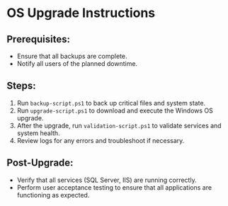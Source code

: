 # OS Upgrade Instructions

## Prerequisites:
- Ensure that all backups are complete.
- Notify all users of the planned downtime.

## Steps:
1. Run `backup-script.ps1` to back up critical files and system state.
2. Run `upgrade-script.ps1` to download and execute the Windows OS upgrade.
3. After the upgrade, run `validation-script.ps1` to validate services and system health.
4. Review logs for any errors and troubleshoot if necessary.

## Post-Upgrade:
- Verify that all services (SQL Server, IIS) are running correctly.
- Perform user acceptance testing to ensure that all applications are functioning as expected.
